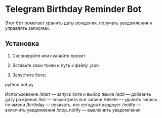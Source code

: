 # Telegram Birthday Reminder Bot

Этот бот помогает хранить даты рождения, получать уведомления и управлять записями.

## Установка

1. Склонируйте или скачайте проект
2. Вставьте свои токен и путь к файлу .json

3. Запустите бота:

python bot.py

Использование
/start — запуск бота и выбор языка
/add — добавить дату рождения
/list — посмотреть все записи
/delete — удалить запись по имени
/birthday — показать, кто сегодня празднует
/notify — включить уведомления
/stop_notify — выключить уведомления



